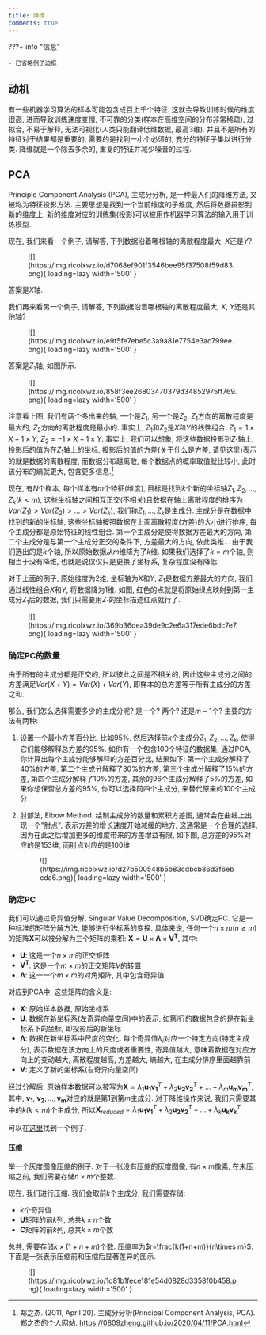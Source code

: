 ```yaml
---
title: 降维
comments: true
---
```


???+ info "信息"

    - 已省略例子边框

## 动机

有一些机器学习算法的样本可能包含成百上千个特征. 这就会导致训练时候的维度很高, 进而导致训练速度变慢, 不可靠的分类(样本在高维空间的分布非常稀疏), 过拟合, 不易于解释, 无法可视化(人类只能翻译低维数据, 最高$3$维). 并且不是所有的特征对于结果都是重要的, 需要的是找到一小个必须的, 充分的特征子集以进行分类. 降维就是一个除去多余的, 重复的特征并减少噪音的过程.

## PCA

Principle Component Analysis (PCA), 主成分分析, 是一种最人们的降维方法, 又被称为特征投影方法. 主要思想是找到一个当前维度的子维度, 然后将数据投影到新的维度上. 新的维度对应的训练集(投影)可以被用作机器学习算法的输入用于训练模型.  

现在, 我们来看一个例子, 请解答, 下列数据沿着哪根轴的离散程度最大, $X$还是$Y$?

<figure markdown='1'>
![](https://img.ricolxwz.io/d7068ef901f3546bee95f37508f59d83.png){ loading=lazy width='500' }
</figure>

答案是$X$轴. 

我们再来看另一个例子, 请解答, 下列数据沿着哪根轴的离散程度最大, $X$, $Y$还是其他轴?

<figure markdown='1'>
![](https://img.ricolxwz.io/e9f5fe7ebe5c3a9a81e7754e3ac799ee.png){ loading=lazy width='500' }
</figure>

答案是$Z_1$轴, 如图所示.

<figure markdown='1'>
![](https://img.ricolxwz.io/858f3ee26803470379d34852975ff769.png){ loading=lazy width='500' }
</figure>

注意看上图, 我们有两个多出来的轴, 一个是$Z_1$, 另一个是$Z_2$, $Z_1$方向的离散程度是最大的, $Z_2$方向的离散程度是最小的. 事实上, $Z_1$和$Z_2$是$X$和$Y$的线性组合: $Z_1=1\times X+1\times Y$, $Z_2=-1\times X+1\times Y$. 事实上, 我们可以想象, 将这些数据投影到$Z_1$轴上, 投影后的值为在$Z_1$轴上的坐标, 投影后的值的方差(关于什么是方差, 请见[这里](/算法/线性回归/#偏差和方差))表示的就是数据的离散程度, 而数据分布越离散, 每个数据点的概率取值就比较小, 此时该分布的熵就更大, 包含更多信息.[^1]

现在, 有$N$个样本, 每个样本有$m$个特征(维度), 目标是找到$k$个新的坐标轴$Z_1, Z_2, ..., Z_k(k<m)$, 这些坐标轴之间相互正交(不相关)且数据在轴上离散程度的排序为$Var(Z_1)>Var(Z_2)>...>Var(Z_k)$, 我们称$Z_1, ..., Z_k$是主成分. 主成分是在数据中找到的新的坐标轴, 这些坐标轴按照数据在上面离散程度(方差)的大小进行排序, 每个主成分都是原始特征的线性组合. 第一个主成分是使得数据方差最大的方向, 第二个主成分是与第一个主成分正交的条件下, 方差最大的方向, 依此类推... 由于我们选出的是$k$个轴, 所以原始数据从$m$维降为了$k$维. 如果我们选择了$k=m$个轴, 则相当于没有降维, 也就是说仅仅只是更换了坐标系, 复杂程度没有降低.

对于上面的例子, 原始维度为$2$维, 坐标轴为$X$和$Y$, $Z_1$是数据方差最大的方向, 我们通过线性组合$X$和$Y$, 将数据降为$1$维. 如图, 红色的点就是将原始绿点映射到第一主成分$Z_1$后的数据, 我们只需要用$Z_1$的坐标描述红点就行了.

<figure markdown='1'>
![](https://img.ricolxwz.io/369b36dea39de9c2e6a317ede6bdc7e7.png){ loading=lazy width='500' }
</figure>

### 确定PC的数量

由于所有的主成分都是正交的, 所以彼此之间是不相关的, 因此这些主成分之间的方差满足$Var(X+Y)=Var(X)+Var(Y)$, 即样本的总方差等于所有主成分的方差之和.

那么, 我们怎么选择需要多少的主成分呢? 是一个? 两个? 还是$m-1$个? 主要的方法有两种:

1. 设置一个最小方差百分比, 比如$95\%$, 然后选择前$k$个主成分$Z_1, Z_2, ..., Z_k$, 使得它们能够解释总方差的$95\%$. 如你有一个包含$100$个特征的数据集, 通过PCA, 你计算出每个主成分能够解释的方差百分比, 结果如下: 第一个主成分解释了$40\%$的方差, 第二个主成分解释了$30\%$的方差, 第三个主成分解释了$15\%$的方差, 第四个主成分解释了$10\%$的方差, 其余的$96$个主成分解释了$5\%$的方差, 如果你想保留总方差的$95\%$, 你可以选择前四个主成分, 来替代原来的$100$个主成分
2. 肘部法, Elbow Method. 绘制主成分的数量和累积方差图, 通常会在曲线上出现一个"肘点", 表示方差的增长速度开始减缓的地方, 这通常是一个合理的选择, 因为在此之后增加更多的维度带来的方差增益有限, 如下图, 总方差的$95\%$对应的是$153$维, 而肘点对应的是$100$维

    <figure markdown='1'>
    ![](https://img.ricolxwz.io/d27b500548b5b83cdbcb86d3f6ebcda6.png){ loading=lazy width='500' }
    </figure>

### 确定PC

我们可以通过奇异值分解, Singular Value Decomposition, SVD确定PC. 它是一种标准的矩阵分解方法, 能够进行坐标系的变换. 具体来说, 任何一个$n\times m(n\geq m)$的矩阵$\bm{X}$可以被分解为三个矩阵的乘积: $\bm{X}=\bm{U}\times \bm{\Lambda} \times \bm{V^T}$, 其中:

- $\bm{U}$: 这是一个$n\times m$的正交矩阵
- $\bm{V^T}$: 这是一个$m\times m$的正交矩阵$V$的转置
- $\bm{\Lambda}$: 这一一个$m\times m$的对角矩阵, 其中包含奇异值

对应到PCA中, 这些矩阵的含义是:

- $\bm{X}$: 原始样本数据, 原始坐标系
- $\bm{U}$: 数据在新坐标系(左奇异向量空间)中的表示, 如第$i$行的数据包含的是在新坐标系下的坐标, 即投影后的新坐标
- $\bm{\Lambda}$: 数据在新坐标系中尺度的变化. 每个奇异值$\lambda_i$对应一个特定方向(特定主成分), 表示数据在该方向上的尺度或者重要性, 奇异值越大, 意味着数据在对应方向上的变动越大, 离散程度越高, 方差越大, 熵越大, 在主成分排序里面越靠前
- $\bm{V}$: 定义了新的坐标系(右奇异向量空间)

经过分解后, 原始样本数据可以被写为$\bm{X}=\lambda_1\bm{u_1}\bm{v_1}^T+\lambda_2\bm{u_2}\bm{v_2}^T+...+\lambda_m\bm{u_m}\bm{v_m}^T$, 其中, $\bm{v_1}$, $\bm{v_2}, ..., \bm{v_m}$对应的就是第$1$到第$m$主成分. 对于降维操作来说, 我们只需要其中的$k(k<m)$个主成分, 所以$\bm{X}_{reduced}=\lambda_1\bm{u_1}\bm{v_1}^T+\lambda_2\bm{u_2}\bm{v_2}^T+...+\lambda_k\bm{u_k}\bm{v_k}^T$ 

可以在[这里](https://img.ricolxwz.io/a2a0de53ba8ad8088723f59d956c980c.png)找到一个例子.

#### 压缩

举一个灰度图像压缩的例子. 对于一张没有压缩的灰度图像, 有$n\times m$像素, 在未压缩之前, 我们需要存储$n\times m$个整数. 

现在, 我们进行压缩. 我们会取前$k$个主成分, 我们需要存储:

- $k$个奇异值
- $\bm{U}$矩阵的前$k$列, 总共$k\times n$个数
- $\bm{C}$矩阵的前$k$列, 总共$k\times m$个数

总共, 需要存储$k\times (1+n+m)$个数. 压缩率为$r=\frac{k(1+n+m)}{n\times m}$. 下面是一张表示压缩前和压缩后显著差异的图示.

<figure markdown='1'>
![](https://img.ricolxwz.io/1d81b1fece181e54d0828d3358f0b458.png){ loading=lazy width='500' }
</figure>

[^1]: 郑之杰. (2011, April 20). 主成分分析(Principal Component Analysis, PCA). 郑之杰的个人网站. https://0809zheng.github.io/2020/04/11/PCA.html